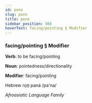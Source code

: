 ```yaml
---
id: pono
slug: pono
title: pono
sidebar_position: 508
hoverText: facing/pointing § Modifier
---
```


### facing/pointing § Modifier

**Verb**: to be facing/pointing

**Noun**: pointedness/directionality

**Modifier**: facing/pointing

Hebrew פָּנָה paná /pa'na/

*Afroasiatic Language Family*